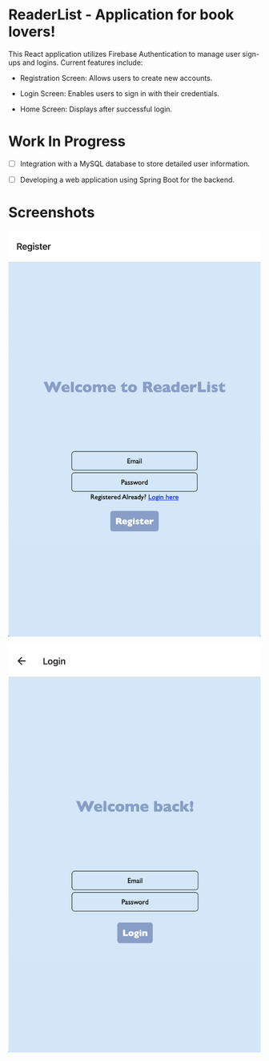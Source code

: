 # ReaderList - Application for book lovers! 

This React application utilizes Firebase Authentication to manage user sign-ups and logins. Current features include:

- Registration Screen: Allows users to create new accounts.

- Login Screen: Enables users to sign in with their credentials.

- Home Screen: Displays after successful login.


# Work In Progress

- [ ] Integration with a MySQL database to store detailed user information.

- [ ] Developing a web application using Spring Boot for the backend. 

# Screenshots 

![Register Screen](/asset/register.png)

![Login Screen](/asset/login.png)